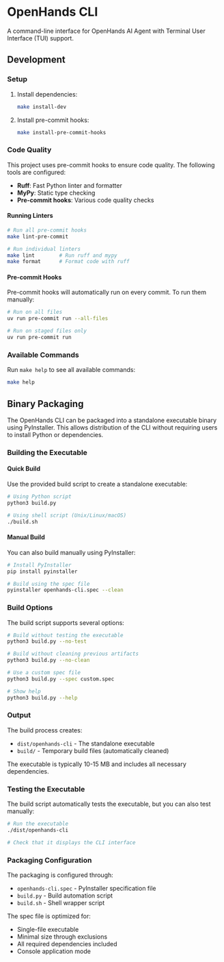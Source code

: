 # OpenHands CLI

A command-line interface for OpenHands AI Agent with Terminal User Interface (TUI) support.

## Development

### Setup

1. Install dependencies:
   ```bash
   make install-dev
   ```

2. Install pre-commit hooks:
   ```bash
   make install-pre-commit-hooks
   ```

### Code Quality

This project uses pre-commit hooks to ensure code quality. The following tools are configured:

- **Ruff**: Fast Python linter and formatter
- **MyPy**: Static type checking
- **Pre-commit hooks**: Various code quality checks

#### Running Linters

```bash
# Run all pre-commit hooks
make lint-pre-commit

# Run individual linters
make lint        # Run ruff and mypy
make format      # Format code with ruff
```

#### Pre-commit Hooks

Pre-commit hooks will automatically run on every commit. To run them manually:

```bash
# Run on all files
uv run pre-commit run --all-files

# Run on staged files only
uv run pre-commit run
```

### Available Commands

Run `make help` to see all available commands:

```bash
make help
```

## Binary Packaging

The OpenHands CLI can be packaged into a standalone executable binary using PyInstaller. This allows distribution of the CLI without requiring users to install Python or dependencies.

### Building the Executable

#### Quick Build

Use the provided build script to create a standalone executable:

```bash
# Using Python script
python3 build.py

# Using shell script (Unix/Linux/macOS)
./build.sh
```

#### Manual Build

You can also build manually using PyInstaller:

```bash
# Install PyInstaller
pip install pyinstaller

# Build using the spec file
pyinstaller openhands-cli.spec --clean
```

### Build Options

The build script supports several options:

```bash
# Build without testing the executable
python3 build.py --no-test

# Build without cleaning previous artifacts
python3 build.py --no-clean

# Use a custom spec file
python3 build.py --spec custom.spec

# Show help
python3 build.py --help
```

### Output

The build process creates:
- `dist/openhands-cli` - The standalone executable
- `build/` - Temporary build files (automatically cleaned)

The executable is typically 10-15 MB and includes all necessary dependencies.

### Testing the Executable

The build script automatically tests the executable, but you can also test manually:

```bash
# Run the executable
./dist/openhands-cli

# Check that it displays the CLI interface
```

### Packaging Configuration

The packaging is configured through:
- `openhands-cli.spec` - PyInstaller specification file
- `build.py` - Build automation script
- `build.sh` - Shell wrapper script

The spec file is optimized for:
- Single-file executable
- Minimal size through exclusions
- All required dependencies included
- Console application mode
